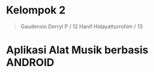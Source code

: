 # Kelompok 2 
 > Gaudensio Derryl P / 12
 > Hanif Hidayatturrohim / 13
# Aplikasi Alat Musik berbasis ANDROID
